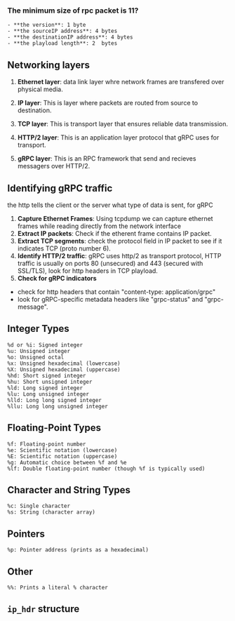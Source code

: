 ### The minimum size of rpc packet is 11?
    - **the version**: 1 byte
    - **the sourceIP address**: 4 bytes
    - **the destinationIP address**: 4 bytes 
    - **the playload length**: 2  bytes 

## Networking layers 

1. **Ethernet layer**: data link layer whre network frames are transfered over physical media.  

2. **IP layer**: This is layer where packets are routed from source to destination. 

3. **TCP layer**: This is transport layer that ensures reliable data transmission. 

4. **HTTP/2 layer**: This is an application layer protocol that gRPC uses for transport.  

5. **gRPC layer**: This is an RPC framework that send and recieves messagers over HTTP/2.  

## Identifying gRPC traffic
the http tells the client or the server what type of data is sent, for gRPC 

1. **Capture Ethernet Frames**: Using tcpdump we can capture ethernet frames while reading directly from the network interface
2. **Extract IP packets**: Check if the etherent frame contains IP packet.  
3. **Extract TCP segments**: check the protocol field in IP packet to see if it indicates TCP (proto number 6).  
4. **Identify HTTP/2 traffic**: gRPC uses http/2 as transport protocol, HTTP traffic is usually on ports 80 (unsecured) and 443 (secured with SSL/TLS), look for http headers in TCP playload. 
5. **Check for gRPC indicators** 
- check for http headers that contain "content-type: application/grpc" 
- look for gRPC-specific metadata headers like "grpc-status" and "grpc-message".


## Integer Types

    %d or %i: Signed integer
    %u: Unsigned integer
    %o: Unsigned octal
    %x: Unsigned hexadecimal (lowercase)
    %X: Unsigned hexadecimal (uppercase)
    %hd: Short signed integer
    %hu: Short unsigned integer
    %ld: Long signed integer
    %lu: Long unsigned integer
    %lld: Long long signed integer
    %llu: Long long unsigned integer

## Floating-Point Types

    %f: Floating-point number
    %e: Scientific notation (lowercase)
    %E: Scientific notation (uppercase)
    %g: Automatic choice between %f and %e
    %lf: Double floating-point number (though %f is typically used)

## Character and String Types

    %c: Single character
    %s: String (character array)

## Pointers

    %p: Pointer address (prints as a hexadecimal)

## Other

    %%: Prints a literal % character

## `ip_hdr` structure 